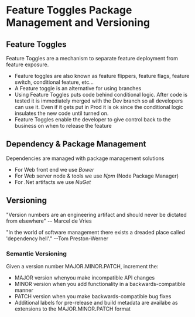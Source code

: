 # Feature Toggles Package Management and Versioning

<h2 class="green">Feature Toggles</h2>

Feature Toggles are a mechanism to separate feature deployment from feature exposure.

* Feature toggles are also known as feature flippers, feature flags, feature switch, conditional feature, etc...
* A Feature toggle is an alternative for using branches
* Using Feature Toggles puts code behind conditional logic. After code is tested it is immediately merged with the Dev branch so all developers can use it. Even if it gets put in Prod it is ok since the conditional logic insulates the new code until turned on.
* Feature Toggles enable the developer to give control back to the business on when to release the feature

<h2 class="green">Dependency & Package Management</h2>

Dependencies are managed with package management solutions

* For Web front end we use *Bower*
* For Web server node & tools we use *Npm* (Node Package Manager)
* For .Net artifacts we use *NuGet*

<h2 class="green">Versioning</h2>

<p class="quote">"Version numbers are an engineering artifact and should never be dictated from elsewhere" -- Marcel de Vries</p>

<p class="quote">"In the world of software management there exists a dreaded place called 'dependency hell'." --Tom Preston-Werner</p>

### Semantic Versioning

Given a version number <span class="darkorange">MAJOR</span>**.**<span class="darkorange">MINOR</span>**.**<span class="darkorange">PATCH</span>, increment the:

* <span class="darkorange">MAJOR</span> version whenyou make incompatible API changes
* <span class="darkorange">MINOR</span> version when you add functionality in a backwards-compatible manner
* <span class="darkorange">PATCH</span> version when you make backwards-compatible bug fixes
* Additional labels for pre-release and build metadata are availabe as extensions to the <span class="darkorange">MAJOR</span>**.**<span class="darkorange">MINOR</span>**.**<span class="darkorange">PATCH</span> format